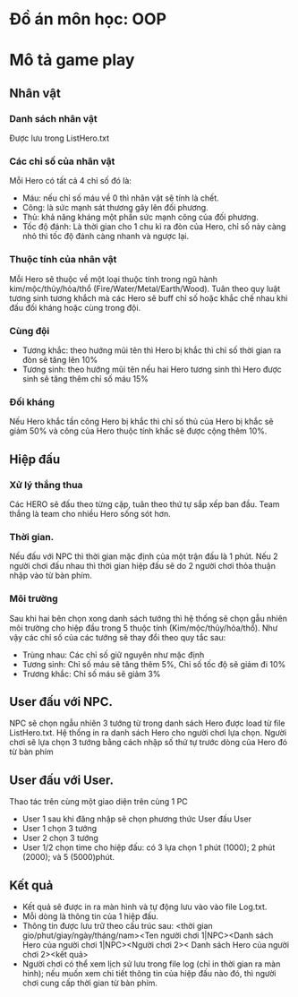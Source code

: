 # Đồ án môn học: OOP

# Mô tả game play

## Nhân vật

### Danh sách nhân vật
  Được lưu trong ListHero.txt
### Các chỉ số của nhân vật
  Mỗi Hero có tất cả 4 chỉ số đó là:
  - Máu: nếu chỉ số máu về 0 thì nhân vật sẽ tính là chết.
  - Công: là sức mạnh sát thương gây lên đối phương.
  - Thủ: khả năng kháng một phần sức mạnh công của đối phương.
  - Tốc độ đánh: Là thời gian cho 1 chu kì ra đòn của Hero, chỉ số này càng nhỏ thì tốc độ đánh càng nhanh và ngược lại.
### Thuộc tính của nhân vật
  Mỗi Hero sẽ thuộc về một loại thuộc tính trong ngũ hành kim/mộc/thủy/hỏa/thổ (Fire/Water/Metal/Earth/Wood). Tuân theo quy luật tương sinh tương khắch mà các Hero sẽ buff chỉ số hoặc khắc chế nhau khi đấu đối kháng hoặc cùng trong đội.

### Cùng đội
  - Tương khắc: theo hướng mũi tên thì Hero bị khắc thì chỉ số thời gian ra đòn sẽ tăng lên 10%
  - Tương sinh: theo hướng mũi tên nếu hai Hero tương sinh thì Hero được sinh sẽ tăng thêm chỉ số máu 15%
### Đối kháng
Nếu Hero khắc tần công Hero bị khắc thì chỉ số thủ của Hero bị khắc sẽ giảm 50% và công của Hero thuộc tính khắc sẽ được cộng thêm 10%.

## Hiệp đấu

### Xử lý thắng thua
Các HERO sẽ đấu theo từng cặp, tuân theo thứ tự sắp xếp ban đầu. Team thắng là team cho nhiều Hero sống sót hơn.
### Thời gian.
Nếu đấu với NPC thì thời gian mặc định của một trận đấu là 1 phút. Nếu 2 người chơi đấu nhau thì thời gian hiệp đấu sẽ do 2 người chơi thỏa thuận nhập vào từ bàn phím.
### Môi trường
Sau khi hai bên chọn xong danh sách tướng thì hệ thống sẽ chọn gẫu nhiên môi trường cho hiệp đầu trong 5 thuộc tính (Kim/mộc/thủy/hỏa/thổ). Như vậy các chỉ số của các tướng sẽ thay đổi theo quy tắc sau:
- Trùng nhau: Các chỉ số giữ nguyên như mặc định
- Tương sinh: Chỉ số máu sẽ tăng thêm 5%, Chỉ số tốc độ sẽ giảm đi 10%
- Trương khắc: Chỉ số máu sẽ giảm 3%


## User đấu với NPC.
NPC sẽ chọn ngẫu nhiên 3 tướng từ trong danh sách Hero được load từ file ListHero.txt. Hệ thống in ra danh sách Hero cho người chơi lựa chọn. Người chơi sẽ lựa chọn 3 tướng bằng cách nhập số thứ tự trước dòng của Hero đó từ bàn phím


## User đấu với User.
Thao tác trên cùng một giao diện trên cùng 1 PC
- User 1 sau khi đăng nhập sẽ chọn phương thức User đấu User
- User 1 chọn 3 tướng
- User 2 chọn 3 tướng
- User 1/2 chọn time cho hiệp đấu: có 3 lựa chọn 1 phút (1000); 2 phút (2000); và 5 (5000)phút.

## Kết quả
- Kết quả sẽ được in ra màn hình và tự động lưu vào vào file Log.txt.
- Mỗi dòng là thông tin của 1 hiệp đấu.
- Thông tin được lưu trữ theo cấu trúc sau: <thời gian gio/phut/giay/ngày/tháng/nam><Ten người chơi 1|NPC><Danh sách Hero của người chơi 1|NPC><Người chơi 2>< Danh sách Hero của người chơi 2><kết quả>
- Người chơi có thể xem lịch sử lưu trong file log (chỉ in thời gian ra màn hinh); nếu muốn xem chi tiết thông tin của hiệp đấu nào đó, thì người chơi cung cấp thời gian từ bàn phím.
